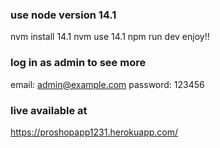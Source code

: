 ### use node version 14.1

nvm install 14.1
nvm use 14.1
npm run dev
enjoy!!

### log in as admin to see more

email: admin@example.com
password: 123456

### live available at

https://proshopapp1231.herokuapp.com/
